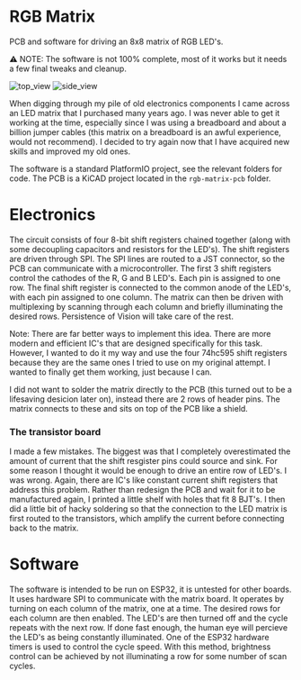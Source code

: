 # RGB Matrix
PCB and software for driving an 8x8 matrix of RGB LED's.

⚠ NOTE: The software is not 100% complete, most of it works but it needs a few final tweaks and cleanup.

![top_view](https://github.com/1-max-1/rgb-matrix/assets/44454544/49b84bfe-8572-452c-836f-eb40d9d4f547)
![side_view](https://github.com/1-max-1/rgb-matrix/assets/44454544/6721da1e-6e35-452b-baea-d5e43391b232)

When digging through my pile of old electronics components I came across an LED matrix that I purchased many years ago. I was never able to get it working at the time, especially since I was using a breadboard and about a billion jumper cables (this matrix on a breadboard is an awful experience, would not recommend). I decided to try again now that I have acquired new skills and improved my old ones.

The software is a standard PlatformIO project, see the relevant folders for code. The PCB is a KiCAD project located in the `rgb-matrix-pcb` folder.

# Electronics

The circuit consists of four 8-bit shift registers chained together (along with some decoupling capacitors and resistors for the LED's). The shift registers are driven through SPI. The SPI lines are routed to a JST connector, so the PCB can communicate with a microcontroller. The first 3 shift registers control the cathodes of the R, G and B LED's. Each pin is assigned to one row. The final shift register is connected to the common anode of the LED's, with each pin assigned to one column. The matrix can then be driven with multiplexing by scanning through each column and briefly illuminating the desired rows. Persistence of Vision will take care of the rest.

Note: There are far better ways to implement this idea. There are more modern and efficient IC's that are designed specifically for this task. However, I wanted to do it my way and use the four 74hc595 shift registers because they are the same ones I tried to use on my original attempt. I wanted to finally get them working, just because I can.

I did not want to solder the matrix directly to the PCB (this turned out to be a lifesaving desicion later on), instead there are 2 rows of header pins. The matrix connects to these and sits on top of the PCB like a shield.

### The transistor board
I made a few mistakes. The biggest was that I completely overestimated the amount of current that the shift resgister pins could source and sink. For some reason I thought it would be enough to drive an entire row of LED's. I was wrong. Again, there are IC's like constant current shift registers that address this problem. Rather than redesign the PCB and wait for it to be manufactured again, I printed a little shelf with holes that fit 8 BJT's. I then did a little bit of hacky soldering so that the connection to the LED matrix is first routed to the transistors, which amplify the current before connecting back to the matrix.

# Software

The software is intended to be run on ESP32, it is untested for other boards. It uses hardware SPI to communicate with the matrix board. It operates by turning on each column of the matrix, one at a time. The desired rows for each column are then enabled. The LED's are then turned off and the cycle repeats with the next row. If done fast enough, the human eye will percieve the LED's as being constantly illuminated. One of the ESP32 hardware timers is used to control the cycle speed. With this method, brightness control can be achieved by not illuminating a row for some number of scan cycles.